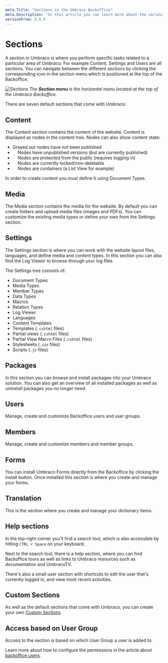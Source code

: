 ```yaml
---
meta.Title: "Sections in the Umbraco Backoffice"
meta.Description: "In this article you can learn more about the various sections you can find within the Umbraco Backoffice."
versionFrom: 8.0.0
---
```


# Sections
A section in Umbraco is where you perform specific tasks related to a particular area of Umbraco. For example Content, Settings and Users are all sections. You can navigate between the different sections by clicking the corresponding icon in the section menu which is positioned at the top of the Backoffice.

![Sections](images/highlight-sections.png "The Section menu is the horizontal menu located at the top of the Umbraco Backoffice.")
*The __Section menu__ is the horizontal menu located at the top of the Umbraco Backoffice.*

There are seven default sections that come with Umbraco:

## Content
The Content section contains the content of the website. Content is displayed as nodes in the content tree. Nodes can also show content state:

* Grayed out nodes have not been published
* <img src="images/has-unpublished-version.svg" width="12px" style="margin: 0;"> Nodes have unpublished versions (but are currently published)
* <img src="images/protected.svg" width="12px" style="margin: 0;"> Nodes are protected from the public (requires logging in)
* <img src="images/locked.svg" width="12px" style="margin: 0;"> Nodes are currently locked/non-deletable
* <img src="images/is-container.svg" width="12px" style="margin: 0;"> Nodes are containers (a List View for example)

In order to create content you must define it using Document Types.

## Media
The Media section contains the media for the website. By default you can create folders and upload media files (images and PDFs). You can customize the existing media types or define your own from the Settings section.

## Settings
The Settings section is where you can work with the website layout files, languages, and define media and content types. In this section you can also find the Log Viewer to browse through your log files.

The Settings tree consists of:

- Document Types
- Media Types
- Member Types
- Data Types
- Macros
- Relation Types
- Log Viewer
- Languages
- Content Templates
- Templates (`.cshtml` files)
- Partial views (`.cshtml` files)
- Partial View Macro Files (`.cshtml` files)
- Stylesheets (`.css` files)
- Scripts (`.js` files)

## Packages
In this section you can browse and install packages into your Umbraco solution. You can also get an overview of all installed packages as well as uninstall packages you no longer need.

## Users
Manage, create and customize Backoffice users and user groups.

## Members
Manage, create and customize members and member groups.

## Forms
You can install Umbraco Forms directly from the Backoffice by clicking the install button. Once installed this section is where you create and manage your forms.

## Translation
This is the section where you create and manage your dictionary items.

## Help sections
In the top-right corner you'll find a search tool, which is also accessible by hitting `CTRL + Space` on your keyboard.

Next to the search tool, there is a help section, where you can find Backoffice tours as well as links to Umbraco resources such as documentation and UmbracoTV.

There's also a small user section with shortcuts to edit the user that's currently logged in, and view most recent activities.

## Custom Sections
As well as the default sections that come with Umbraco, you can create your own [Custom Sections](../../../Extending/Section-Trees/index.md)

## Access based on User Group
Access to the section is based on which User Group a user is added to.

Learn more about how to configure the permissions in the article about [backoffice users](../../Data/Users).
